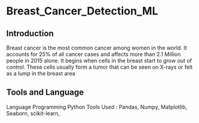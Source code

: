 # Breast_Cancer_Detection_ML
## Introduction 
Breast cancer is the most common cancer among women in the world. It accounts for 25% of all cancer cases and affects more than 2.1 Million people in 2015 alone. It begins when cells in the breast start to grow out of control. These cells usually form a tumor that can be seen on X-rays or felt as a lump in the breast area
## Tools and Language
Language Programming Python
Tools Used : Pandas, Numpy, Matplotlib, Seaborn, scikit-learn,
